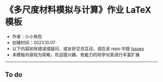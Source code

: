 # 《多尺度材料模拟与计算》作业 LaTeX 模板

- 作者：小小角色
- 创建时间：2023.10.07
- 以下内容如有错误或疑问，或友好交流互动，请在该 repo 中提 [Issues](https://gitee.com/yangsl306/homework-template-MMMS/issues/new)
- 本模板内容较为简略，欢迎感兴趣、有能力的同学对其进行丰富扩展

---

## To do
